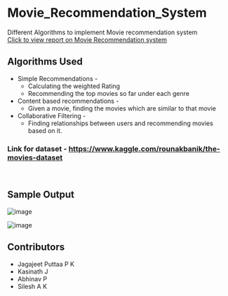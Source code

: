 # Movie_Recommendation_System
Different Algorithms to implement Movie recommendation system
<br>
[Click to view report on Movie Recommendation system](https://drive.google.com/drive/folders/1eqmAwcAZKavZ0wsVXOHeBvwiuK0B1tZx?usp=sharing)
<br>

## Algorithms Used
- Simple Recommendations -
    -  Calculating the weighted Rating
    - Recommending the top movies so far under each genre
- Content based recommendations -
    - Given a movie, finding the movies which are similar to that movie
- Collaborative Filtering -
    - Finding relationships between users and recommending movies based on it.
    
### Link for dataset - https://www.kaggle.com/rounakbanik/the-movies-dataset
<br>

## Sample Output
![image](https://user-images.githubusercontent.com/75021133/187244149-b1465f84-6eb1-4522-81b6-c4202dc66ed4.png)

![image](https://user-images.githubusercontent.com/75021133/187244898-cd26135f-8e09-4433-9d87-ef3c723d7b2c.png)

## Contributors
- Jagajeet Puttaa P K
- Kasinath J
- Abhinav P
- Silesh A K

